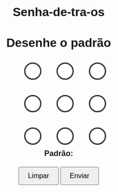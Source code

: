# Senha-de-tra-os


<!DOCTYPE html>
<html lang="pt-BR">
<head>
  <meta charset="UTF-8" />
  <title>Desbloqueio por padrão</title>
  <style>
    body {
      font-family: Arial, sans-serif;
      text-align: center;
      margin-top: 40px;
      user-select: none;
    }
    #grid {
      width: 180px;
      height: 180px;
      margin: 0 auto;
      position: relative;
      display: grid;
      grid-template-columns: repeat(3, 60px);
      grid-template-rows: repeat(3, 60px);
      gap: 15px;
      touch-action: none;
    }
    .dot {
      width: 40px;
      height: 40px;
      border: 3px solid #333;
      border-radius: 50%;
      margin: auto;
      background-color: white;
      position: relative;
      z-index: 2;
      box-sizing: border-box;
      transition: background-color 0.2s, border-color 0.2s;
    }
    .dot.active {
      background-color: #4caf50;
      border-color: #4caf50;
    }
    #patternCode {
      margin-top: 30px;
      font-weight: bold;
      font-size: 18px;
      user-select: text;
    }
    #btnClear, #btnSubmit {
      margin-top: 20px;
      padding: 10px 20px;
      font-size: 16px;
      cursor: pointer;
      user-select: none;
    }
    /* SVG overlay for lines */
    #lines {
      position: absolute;
      top: 0;
      left: 0;
      width: 180px;
      height: 180px;
      pointer-events: none;
      z-index: 1;
    }
  </style>
</head>
<body>

<h1>Desenhe o padrão</h1>
<div id="grid">
  <svg id="lines"></svg>
  <div class="dot" data-id="1"></div>
  <div class="dot" data-id="2"></div>
  <div class="dot" data-id="3"></div>
  <div class="dot" data-id="4"></div>
  <div class="dot" data-id="5"></div>
  <div class="dot" data-id="6"></div>
  <div class="dot" data-id="7"></div>
  <div class="dot" data-id="8"></div>
  <div class="dot" data-id="9"></div>
</div>

<div id="patternCode">Padrão: </div>
<button id="btnClear">Limpar</button>
<button id="btnSubmit">Enviar</button>

<script>
  const dots = Array.from(document.querySelectorAll('.dot'));
  const patternCode = document.getElementById('patternCode');
  const btnClear = document.getElementById('btnClear');
  const btnSubmit = document.getElementById('btnSubmit');
  const svg = document.getElementById('lines');

  let pattern = [];
  let isDrawing = false;

  // Função para obter o centro do ponto relativo ao grid
  function getDotCenter(dot) {
    const rect = dot.getBoundingClientRect();
    const gridRect = dot.parentElement.getBoundingClientRect();
    return {
      x: rect.left + rect.width / 2 - gridRect.left,
      y: rect.top + rect.height / 2 - gridRect.top
    };
  }

  // Desenha linhas SVG entre os pontos ativos
  function drawLines() {
    // Limpa linhas anteriores
    svg.innerHTML = '';

    for (let i = 0; i < pattern.length - 1; i++) {
      const fromDot = dots.find(d => d.dataset.id === pattern[i]);
      const toDot = dots.find(d => d.dataset.id === pattern[i + 1]);
      if (fromDot && toDot) {
        const start = getDotCenter(fromDot);
        const end = getDotCenter(toDot);

        const line = document.createElementNS("http://www.w3.org/2000/svg", "line");
        line.setAttribute('x1', start.x);
        line.setAttribute('y1', start.y);
        line.setAttribute('x2', end.x);
        line.setAttribute('y2', end.y);
        line.setAttribute('stroke', '#4caf50');
        line.setAttribute('stroke-width', '4');
        line.setAttribute('stroke-linecap', 'round');

        svg.appendChild(line);
      }
    }
  }

  function activateDot(dot) {
    if (!pattern.includes(dot.dataset.id)) {
      pattern.push(dot.dataset.id);
      dot.classList.add('active');
      patternCode.textContent = 'Padrão: ' + pattern.join('-');
      drawLines();
    }
  }

  function clearPattern() {
    pattern = [];
    dots.forEach(dot => dot.classList.remove('active'));
    patternCode.textContent = 'Padrão: ';
    svg.innerHTML = '';
  }

  // Eventos mouse
  document.getElementById('grid').addEventListener('mousedown', e => {
    if (e.target.classList.contains('dot')) {
      isDrawing = true;
      activateDot(e.target);
    }
  });
  document.getElementById('grid').addEventListener('mouseover', e => {
    if (isDrawing && e.target.classList.contains('dot')) {
      activateDot(e.target);
    }
  });
  document.addEventListener('mouseup', () => {
    if (isDrawing) isDrawing = false;
  });

  // Eventos touch
  document.getElementById('grid').addEventListener('touchstart', e => {
    e.preventDefault();
    const touch = e.touches[0];
    const el = document.elementFromPoint(touch.clientX, touch.clientY);
    if (el && el.classList.contains('dot')) {
      isDrawing = true;
      activateDot(el);
    }
  }, { passive: false });
  document.getElementById('grid').addEventListener('touchmove', e => {
    e.preventDefault();
    const touch = e.touches[0];
    const el = document.elementFromPoint(touch.clientX, touch.clientY);
    if (isDrawing && el && el.classList.contains('dot')) {
      activateDot(el);
    }
  }, { passive: false });
  document.addEventListener('touchend', () => {
    if (isDrawing) isDrawing = false;
  });

  btnClear.addEventListener('click', clearPattern);

  btnSubmit.addEventListener('click', () => {
    if (pattern.length === 0) {
      alert('Desenhe um padrão antes de enviar!');
      return;
    }
    const patternStr = pattern.join('');
    window.location.href = `display.html?pattern=${patternStr}`;
  });
</script>

</body>
</html>

